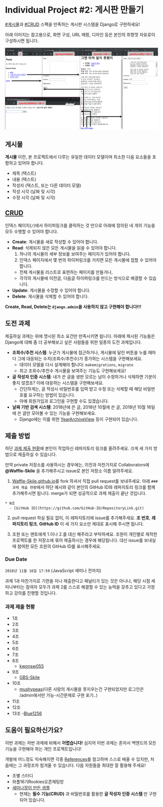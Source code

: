 # Individual Project #2: 게시판 만들기

[#게시물](#게시물)과 [#CRUD](#crud) 스펙을 만족하는
게시판 시스템을 Django로 구현하세요!

아래 이미지는 참고용으로, 화면 구성, URL 매핑,
디자인 등은 본인의 취향껏 자유로이 구성하시면 됩니다.

![샘플](pics/1.png?raw=true)

## 게시물
**게시물** 이란, 본 프로젝트에서 다루는 유일한 데이터 모델이며
최소한 다음 요소들을 포함하고 있어야 합니다.

* 제목 (텍스트)
* 내용 (텍스트)
* 작성자 (텍스트, 또는 다른 데이터 모델)
* 작성 시각 (날짜 및 시각)
* 수정 시각 (날짜 및 시각)

## [CRUD](https://ko.wikipedia.org/wiki/CRUD)

인덱스 페이지(`/`)에서 하이퍼링크를 클릭하는 것 만으로
아래에 정의된 네 개의 기능을 모두 수행할 수 있어야 합니다.

* **Create**: 게시물을 새로 작성할 수 있어야 합니다.
* **Read**: 삭제되지 않은 모든 게시물을 읽을 수 있어야 합니다.
  1. 하나의 게시물의 세부 정보를 보여주는 페이지가 있어야 합니다.
  1. 인덱스 페이지에서 몇 번의 하이퍼링크를 거치면 모든 게시물에 접할 수 있어야 합니다.
    - 전체 게시물을 리스트로 표현하는 페이지를 만들거나,
    - 각각의 게시물에 이전글, 다음글 하이퍼링크를 만드는 방식으로 해결할 수 있습니다.
* **Update**: 게시물을 수정할 수 있어야 합니다.
* **Delete**: 게시물을 삭제할 수 있어야 합니다.

**Create, Read, Delete는 `django.admin`을 사용하지 않고 구현해야 합니다!!!**

## 도전 과제

제출하실 과제는 위에 명시된 최소 요건만 만족시키면 됩니다.
아래에 제시된 기능들은 Django에 대해 좀 더 공부해보고 싶은
사람들을 위한 일종의 도전 과제입니다.

* **조회수/추천 시스템**: 누군가 게시물에 접근하거나, 게시물에 달린 버튼을 누를 때마다 그에 대응되는 수치(조회수/추천수)가 증가하는 시스템을 구현해보세요.
  - 데이터 모델을 다시 설계해야 합니다: `makemigrations`, `migrate`
  - 최고 조회수/추천수 게시물을 보여주는 기능도 구현해보세요!
* **글 작성자 인증 시스템**:
내가 쓴 글을 생판 모르는 남이 수정하거나 삭제하면
기분이 좋지 않겠죠? 이에 대응하는 시스템을 구현해보세요.
  - 간단하게는, 글 작성시 비밀번호를 입력 받고 수정 또는 삭제할 때 해당 비밀번호를 요구하는 방법이 있습니다.
  - 아예 회원가입과 로그인을 구현할 수도 있겠습니다.
* **날짜 기반 검색 시스템**: 2018년에 쓴 글, 2018년 10월에 쓴 글, 2018년 10월 16일에 쓴 글만 모아볼 수 있는 기능을 구현해보세요.
  - Django에는 이를 위한 [YearArchiveView](https://docs.djangoproject.com/en/2.1/ref/class-based-views/generic-date-based/#yeararchiveview) 등이 구현되어 있습니다.

## 제출 방법

하단 [과제 제출 현황](#과제-제출-현황)에 본인이 작업하신 레파지토리 링크를 올려주세요.
크게 세 가지 방법으로 제출하실 수 있습니다.

만약 private 저장소를 사용하시는 경우에는, 이전과 마찬가지로
Collaborators에 **@Waffle-Skile** 을 추가해주시고 issue로 본인 저장소 이름 알려주세요.

1. [Waffle-Skile.github.io](https://github.com/Waffle-Skile/Waffle-Skile.github.io)를
fork 하셔서 직접 pull request를 보내주세요. 아래 `### 과제 제출 현황`에서
하단 예시와 같이 본인의 GitHub ID와 레파지토리 링크를 함께 추가해주시면 됩니다.
merge가 되면 성공적으로 과제 제출이 끝난 것입니다.
```
* N조
  - [GitHub ID](https://github.com/GitHub-ID/RepositoryLink.git)
```

2. pull request 하실 필요 없이, 이 레파지토리에 issue를 추가해주세요.
**조 번호**, **레파지토리 링크**, **GitHub ID** 이 세 가지 요소만
제대로 표시해 주시면 됩니다.

3. 조원 또는 멘토에게 1.이나 2.를 대신 해주라고 부탁하세요.
조원이 개인별로 제작한 프로젝트를 한 저장소에 묶어 제출하시는 경우에 해당됩니다.
대신 issue를 보내실 때 참여한 모든 조원의 GitHub ID를 표시해주세요.


### Due Date
`2018년 11월 16일 17:59` (JavaScript 세미나 전까지)

과제 1과 마찬가지로 기한을 지나 제출한다고 패널티가 있는 것은
아니나, 해당 시점 세미나부터는 참여자 모두가 과제 2를
스스로 해결할 수 있는 능력을 갖추고 있다고 가정하고
강의를 진행할 것입니다.

### 과제 제출 현황

* 1조
* 2조
* 3조
* 4조
* 5조
* 6조
* 7조
* 8조
  - [kwonsw055](https://github.com/kwonsw055/Asgm2.git)
* 9조
  - [GBS-Skile](https://github.com/Waffle-Skile/DjangoSimpleCRUDBoard.git)
* 10조
  - [mushypeas](https://github.com/mushypeas/Django_post.git)(다른 사람의 게시물을 못지우는건 구현되었지만 로그인은 /admin에서만 가능-시간문제로 구현 포기..)
* 11조
* 12조
* 13조
  -[Blue1256](https://github.com/blue1256/djangoAssignment.git)

## 도움이 필요하신가요?

이번 과제는 저번 과제에 비해서 **어렵습니다!**
심지어 이번 과제는 혼자서 백엔드의 모든 기능을 구현해야 하는
개인 프로젝트입니다!

개발에 어느정도 익숙해지면 각종 [References](../../lecture/3/#references)를
참고하며 스스로 배울 수 있지만, 처음에는 그 과정조차
힘겨울 수 있습니다. 다음 자원들을 최대한 잘 활용해 주세요!

* 조별 스터디
* 와플16기Rookies오픈채팅방
* [세미나장이 만든 샘플](https://github.com/Waffle-Skile/DjangoSimpleCRUDBoard.git)
  - 현재는 **필수 기능(CRUD)** 과 비밀번호를 활용한 **글 작성자 인증 시스템** 만 구현되어 있습니다.
